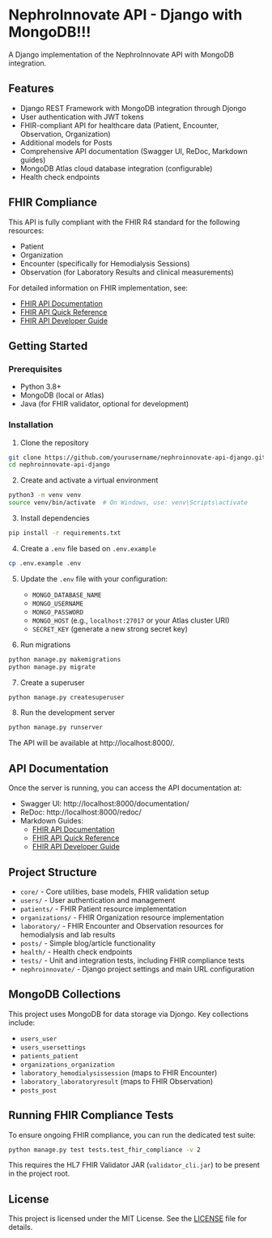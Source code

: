 # NephroInnovate API - Django with MongoDB!!!

A Django implementation of the NephroInnovate API with MongoDB integration.

## Features

- Django REST Framework with MongoDB integration through Djongo
- User authentication with JWT tokens
- FHIR-compliant API for healthcare data (Patient, Encounter, Observation, Organization)
- Additional models for Posts
- Comprehensive API documentation (Swagger UI, ReDoc, Markdown guides)
- MongoDB Atlas cloud database integration (configurable)
- Health check endpoints

## FHIR Compliance

This API is fully compliant with the FHIR R4 standard for the following resources:

- Patient
- Organization
- Encounter (specifically for Hemodialysis Sessions)
- Observation (for Laboratory Results and clinical measurements)

For detailed information on FHIR implementation, see:

- [FHIR API Documentation](FHIR_API_DOCUMENTATION.md)
- [FHIR API Quick Reference](FHIR_QUICK_REFERENCE.md)
- [FHIR API Developer Guide](FHIR_DEVELOPER_GUIDE.md)

## Getting Started

### Prerequisites

- Python 3.8+
- MongoDB (local or Atlas)
- Java (for FHIR validator, optional for development)

### Installation

1. Clone the repository

```bash
git clone https://github.com/yourusername/nephroinnovate-api-django.git
cd nephroinnovate-api-django
```

2. Create and activate a virtual environment

```bash
python3 -m venv venv
source venv/bin/activate  # On Windows, use: venv\Scripts\activate
```

3. Install dependencies

```bash
pip install -r requirements.txt
```

4. Create a `.env` file based on `.env.example`

```bash
cp .env.example .env
```

5. Update the `.env` file with your configuration:

    - `MONGO_DATABASE_NAME`
    - `MONGO_USERNAME`
    - `MONGO_PASSWORD`
    - `MONGO_HOST` (e.g., `localhost:27017` or your Atlas cluster URI)
    - `SECRET_KEY` (generate a new strong secret key)

6. Run migrations

```bash
python manage.py makemigrations
python manage.py migrate
```

7. Create a superuser

```bash
python manage.py createsuperuser
```

8. Run the development server

```bash
python manage.py runserver
```

The API will be available at http://localhost:8000/.

## API Documentation

Once the server is running, you can access the API documentation at:

- Swagger UI: http://localhost:8000/documentation/
- ReDoc: http://localhost:8000/redoc/
- Markdown Guides:
    - [FHIR API Documentation](FHIR_API_DOCUMENTATION.md)
    - [FHIR API Quick Reference](FHIR_QUICK_REFERENCE.md)
    - [FHIR API Developer Guide](FHIR_DEVELOPER_GUIDE.md)

## Project Structure

- `core/` - Core utilities, base models, FHIR validation setup
- `users/` - User authentication and management
- `patients/` - FHIR Patient resource implementation
- `organizations/` - FHIR Organization resource implementation
- `laboratory/` - FHIR Encounter and Observation resources for hemodialysis and lab results
- `posts/` - Simple blog/article functionality
- `health/` - Health check endpoints
- `tests/` - Unit and integration tests, including FHIR compliance tests
- `nephroinnovate/` - Django project settings and main URL configuration

## MongoDB Collections

This project uses MongoDB for data storage via Djongo. Key collections include:

- `users_user`
- `users_usersettings`
- `patients_patient`
- `organizations_organization`
- `laboratory_hemodialysissession` (maps to FHIR Encounter)
- `laboratory_laboratoryresult` (maps to FHIR Observation)
- `posts_post`

## Running FHIR Compliance Tests

To ensure ongoing FHIR compliance, you can run the dedicated test suite:

```bash
python manage.py test tests.test_fhir_compliance -v 2
```

This requires the HL7 FHIR Validator JAR (`validator_cli.jar`) to be present in the project root.

## License

This project is licensed under the MIT License. See the [LICENSE](LICENSE) file for details.
